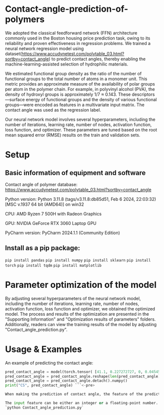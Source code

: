 # Contact-angle-prediction-of-polymers
We adopted the classical feedforward network (FFN) architecture commonly used in the Boston housing price prediction task, owing to its reliability and proven effectiveness in regression problems. We trained a neural network regression model using dataset(https://www.accudynetest.com/polytable_03.html?sortby=contact_angle) to predict contact angles, thereby enabling the machine-learning-assisted selection of hydrophilic materials.

We estimated functional group density as the ratio of the number of functional groups to the total number of atoms in a monomer unit. This metric provides an approximate measure of the availability of polar groups per atom in the polymer chain. For example, in polyvinyl alcohol (PVA), the density of hydroxyl groups is approximately 1/7 ≈ 0.143. These descriptors—surface energy of functional groups and the density of various functional groups—were encoded as features in a multivariate input matrix. The contact angle was used as the regression label.

Our neural network model involves several hyperparameters, including the number of iterations, learning rate, number of nodes, activation function, loss function, and optimizer. These parameters are tuned based on the root mean squared error (RMSE) results on the train and validation sets. 

# Setup

## Basic information of equipment and software
Contact angle of polymer database: https://www.accudynetest.com/polytable_03.html?sortby=contact_angle

Python version: Python 3.11.8 (tags/v3.11.8:db85d51, Feb 6 2024, 22:03:32) [MSC v.1937 64 bit (AMD64)] on win32

CPU: AMD Ryzen 7 500H with Radeon Graphics

GPU: NVIDIA GeForce RTX 3060 Laptop GPU

PyCharm version: PyCharm 2024.1.1 (Community Edition)

## Install as a pip package:
`pip install pandas` `pip install numpy` `pip install sklearn` `pip install torch` `pip install tqdm` `pip install matplotlib`

# Parameter optimization of the model
By adjusting several hyperparameters of the neural network model, including the number of iterations, learning rate, number of nodes, activation function, loss function and optimizer, we obtained the optimized model. The process and results of the optimization are presented in the "Supporting Information" and "Optimization results of parameters" folders. Additionally, readers can view the training results of the model by adjusting "Contact_angle_prediction.py".

# Usage & Examples

An example of predicting the contact angle:

```python
pred_contact_angle = model(torch.tensor( [41.1, 0.227272727, 0, 0.045454545, 0.227272727, 0, 0.090909091, 0, 0.090909091, 0, 0, 0, 0, 0, 0, 0, 0, 0.045454545], dtype=torch.float)) 
pred_contact_angle = pred_contact_angle.reshape(len(pred_contact_angle)) 
pred_contact_angle = pred_contact_angle.detach().numpy()
print("CS", pred_contact_angle) ```<-pre>

When making the prediction of contact angle, the feature of the predicted polymer needs to be input. The input order of the feature should be consistent with the format order in the "Contact_angle_database.csv" file, which is "Surface Energy (dynes/cm)", "C-H bond", "CH3", "CH2", "CH", "C-C double bond (Mole Fraction)", "Hydroxy", "ketone group", "ether bond", "sulfide", "benzene ring", "Sulfone", "ester group", "nitrile grouping", "F", "Cl", "Si", "amido bond".

The input feature can be either an integer or a floating-point number. For example, the feature for predicting chitosan would be "[41.1, 0.227272727, 0, 0.045454545, 0.227272727, 0, 0.090909091, 0, 0.090909091, 0, 0, 0, 0, 0, 0, 0, 0, 0.045454545]". Input "feature" into the above code and place it at the end of the code in the "Contact_angle_prediction.py" file. The predicted contact angle can be obtained by running the program using a compiler or command line.Take the command line as an example:
`python Contact_angle_prediction.py`
